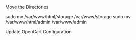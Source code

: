 
Move the Directories

sudo mv /var/www/html/storage /var/www/storage
sudo mv /var/www/html/admin /var/www/admin


Update OpenCart Configuration

